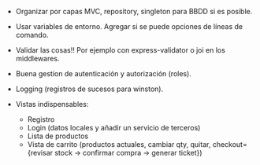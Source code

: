 - Organizar por capas MVC, repository, singleton para BBDD si es posible.

- Usar variables de entorno. Agregar si se puede opciones de líneas de comando.

- Validar las cosas!! Por ejemplo con express-validator o joi en los middlewares.

- Buena gestion de autenticación y autorización (roles).

- Logging (registros de sucesos para winston).

- Vistas indispensables:
  - Registro
  - Login (datos locales y añadir un servicio de terceros)
  - Lista de productos
  - Vista de carrito (productos actuales, cambiar qty, quitar, checkout={revisar stock -> confirmar compra -> generar ticket})
